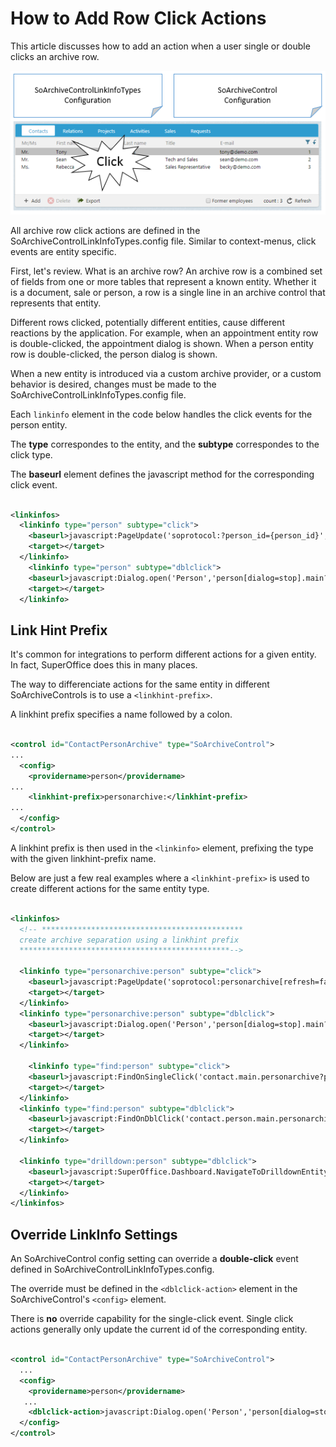 # How to Add Row Click Actions

This article discusses how to add an action when a user single or double clicks an archive row.

![Archive Row Click Action](web-archive-row-click-action.png)

All archive row click actions are defined in the SoArchiveControlLinkInfoTypes.config file. Similar to context-menus, click events are entity specific.

First, let's review. What is an archive row? An archive row is a combined set of fields from one or more tables that represent a known entity. Whether it is a document, sale or person, a row is a single line in an archive control that represents that entity.

Different rows clicked, potentially different entities, cause different reactions by the application. For example, when an appointment entity row is double-clicked, the appointment dialog is shown. When a person entity row is double-clicked, the person dialog is shown.

When a new entity is introduced via a custom archive provider, or a custom behavior is desired, changes must be made to the SoArchiveControlLinkInfoTypes.config file.

Each ```linkinfo``` element in the code below handles the click events for the person entity.

The __type__ correspondes to the entity, and the __subtype__ correspondes to the click type.

The __baseurl__ element defines the javascript method for the corresponding click event.

``` xml

<linkinfos>
  <linkinfo type="person" subtype="click">
    <baseurl>javascript:PageUpdate('soprotocol:?person_id={person_id}','');</baseurl>
    <target></target>
  </linkinfo>
    <linkinfo type="person" subtype="dblclick">
    <baseurl>javascript:Dialog.open('Person','person[dialog=stop].main?person_id={person_id}','RefreshContactAndPersonCurrent()');</baseurl>
    <target></target>
  </linkinfo>

```

## Link Hint Prefix

It's common for integrations to perform different actions for a given entity. In fact, SuperOffice does this in many places.

The way to differenciate actions for the same entity in different SoArchiveControls is to use a ```<linkhint-prefix>```.

A linkhint prefix specifies a name followed by a colon.

``` xml

<control id="ContactPersonArchive" type="SoArchiveControl">
...
  <config>
    <providername>person</providername>
...
    <linkhint-prefix>personarchive:</linkhint-prefix>
...
  </config>
</control>

```

A linkhint prefix is then used in the ```<linkinfo>``` element, prefixing the type with the given linkhint-prefix name.

Below are just a few real examples where a ```<linkhint-prefix>``` is used to create different actions for the same entity type.

``` xml

<linkinfos>
  <!-- *********************************************
  create archive separation using a linkhint prefix  
  ***********************************************-->

  <linkinfo type="personarchive:person" subtype="click">
    <baseurl>javascript:PageUpdate('soprotocol:personarchive[refresh=false]?person_id={person_id}','');</baseurl>
    <target></target>
  </linkinfo>
  <linkinfo type="personarchive:person" subtype="dblclick">
    <baseurl>javascript:Dialog.open('Person','person[dialog=stop].main?person_id={person_id}','RefreshContactAndPersonCurrent()');</baseurl>
    <target></target>
  </linkinfo>

    <linkinfo type="find:person" subtype="click">
    <baseurl>javascript:FindOnSingleClick('contact.main.personarchive?person_id={person_id}',true,'person','person[dialog=stop]?person_id={person_id}','{ArchiveControlId}');</baseurl>
    <target></target>
  </linkinfo>
  <linkinfo type="find:person" subtype="dblclick">
    <baseurl>javascript:FindOnDblClick('contact.person.main.personarchive?person_id={person_id}');</baseurl>
    <target></target>
  </linkinfo>

  <linkinfo type="drilldown:person" subtype="dblclick">
    <baseurl>javascript:SuperOffice.Dashboard.NavigateToDrilldownEntity('contact', {contact_id});</baseurl>
    <target></target>
  </linkinfo>
</linkinfos>

```

## Override LinkInfo Settings

An SoArchiveControl config setting can override a __double-click__ event defined in SoArchiveControlLinkInfoTypes.config.

The override must be defined in the ```<dblclick-action>``` element in the SoArchiveControl's ```<config>``` element.

There is __no__ override capability for the single-click event. Single click actions generally only update the current id of the corresponding entity.

``` xml

<control id="ContactPersonArchive" type="SoArchiveControl">
  ...
  <config>
    <providername>person</providername>
   ...
    <dblclick-action>javascript:Dialog.open('Person','person[dialog=stop].main[mode=edit;new=true]?person_id=0','ContactPersonArchiveArchiveControl.RefreshList()');</dblclick-action>
  </config>
</control>

```